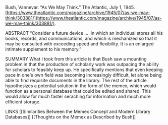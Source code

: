 Bush, Vannevar. “As We May Think.” The Atlantic, July 1, 1945. [https://www.theatlantic.com/magazine/archive/1945/07/as-we-may-think/303881/](https://www.theatlantic.com/magazine/archive/1945/07/as-we-may-think/303881/).

ABSTRACT
“Consider a future device …&nbsp;&nbsp;in which an individual stores all his books, records, and communications, and which is mechanized so that it may be consulted with exceeding speed and flexibility. It is an enlarged intimate supplement to his memory.”

SUMMARY
What I took from this article is that Bush saw a mounting problem in that the production of scholarly work was outpacing the ability for scholars to feasibly keep up. He specifically mentions that even keeping pace in one's own field was becoming increasingly difficult, let alone being able to find requisite documents in the library. The rest of the article hypothesizes a potential solution in the form of the memex, which would function as a personal database that could be edited and shared. This would allow for much faster seraching for information and much more efficient storage.

LINKS
[[Similarities Between the Memex Concept and Modern Library Databases]]
[[Thoughts on the Memex as Described by Bush]]